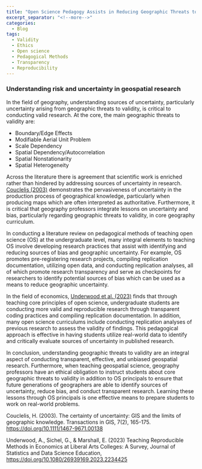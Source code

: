 ```yaml
---
title: "Open Science Pedagogy Assists in Reducing Geographic Threats to Validity "
excerpt_separator: "<!--more-->"
categories:
  - Blog
tags:
  - Validity
  - Ethics
  - Open science
  - Pedagogical Methods
  - Transparency
  - Reproducibility
---
```


### Understanding risk and uncertainty in geospatial research

In the field of geography, understanding sources of uncertainty, particularly uncertainty arising from geographic threats to validity, is critical to conducting valid research. At the core, the main geographic threats to validity are:

- Boundary/Edge Effects
- Modifiable Aerial Unit Problem
- Scale Dependency
- Spatial Dependency/Autocorrelation
- Spatial Nonstationarity
- Spatial Heterogeneity

Across the literature there is agreement that scientific work is enriched rather than hindered by addressing sources of uncertainty in research. [Couclelis (2003)](https://doi.org/10.1111/1467-9671.00138) demonstrates the pervasiveness of uncertainty in the production process of geographical knowledge, particularly when producing maps which are often interpreted as authoritative. Furthermore, it is critical that geography professors integrate lessons on uncertainty and bias, particularly regarding geographic threats to validity, in core geography curriculum.

In conducting a literature review on pedagogical methods of teaching open science (OS) at the undergraduate level, many integral elements to teaching OS involve developing research practices that assist with identifying and reducing sources of bias and geographic uncertainty. For example, OS promotes pre-registering research projects, compiling replication documentation, utilizing open data, and conducting replication analyses, all of which promote research transparency and serve as checkpoints for researchers to identify potential sources of bias which can be used as a means to reduce geographic uncertainty.

In the field of economics, [Underwood et al. (2023)](https://doi.org/10.1080/26939169.2023.2234425) finds that through teaching core principles of open science, undergraduate students are conducting more valid and reproducible research through transparent coding practices and compiling replication documentation. In addition, many open science curriculums include conducting replication analyses of previous research to assess the validity of findings. This pedagogical approach is effective in having students utilize real-world data to identify and critically evaluate sources of uncertainty in published research.

In conclusion, understanding geographic threats to validity are an integral aspect of conducting transparent, effective, and unbiased geospatial research. Furthermore, when teaching geospatial science, geography professors have an ethical obligation to instruct students about core geographic threats to validity in addition to OS principals to ensure that future generations of geographers are able to identify sources of uncertainty, reduce bias, and conduct transparent research. Learning these lessons through OS principals is one effective means to prepare students to work on real-world problems.





Couclelis, H. (2003). The certainty of uncertainty: GIS and the limits of geographic knowledge. Transactions in GIS, 7(2), 165-175. https://doi.org/10.1111/1467-9671.00138

Underwood, A., Sichel, G., & Marshall, E. (2023) Teaching Reproducible Methods in Economics at Liberal Arts Colleges: A Survey, Journal of Statistics and Data Science Education, https://doi.org/10.1080/26939169.2023.2234425
